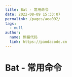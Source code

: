 ```yaml
---
title: Bat - 常用命令
date: 2022-08-09 15:33:07
permalink: /pages/aea092/
tags: 
  - null
author: 
  name: 熊猫代码
  link: https://pandacode.cn
---
```


# Bat - 常用命令

